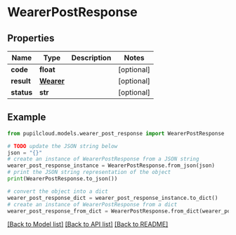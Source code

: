 # WearerPostResponse


## Properties

Name | Type | Description | Notes
------------ | ------------- | ------------- | -------------
**code** | **float** |  | [optional] 
**result** | [**Wearer**](Wearer.md) |  | [optional] 
**status** | **str** |  | [optional] 

## Example

```python
from pupilcloud.models.wearer_post_response import WearerPostResponse

# TODO update the JSON string below
json = "{}"
# create an instance of WearerPostResponse from a JSON string
wearer_post_response_instance = WearerPostResponse.from_json(json)
# print the JSON string representation of the object
print(WearerPostResponse.to_json())

# convert the object into a dict
wearer_post_response_dict = wearer_post_response_instance.to_dict()
# create an instance of WearerPostResponse from a dict
wearer_post_response_from_dict = WearerPostResponse.from_dict(wearer_post_response_dict)
```
[[Back to Model list]](../README.md#documentation-for-models) [[Back to API list]](../README.md#documentation-for-api-endpoints) [[Back to README]](../README.md)


